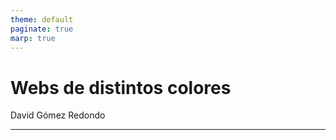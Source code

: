 ```yaml
---
theme: default
paginate: true
marp: true
---
```


# Webs de distintos colores

David Gómez Redondo

---

#
